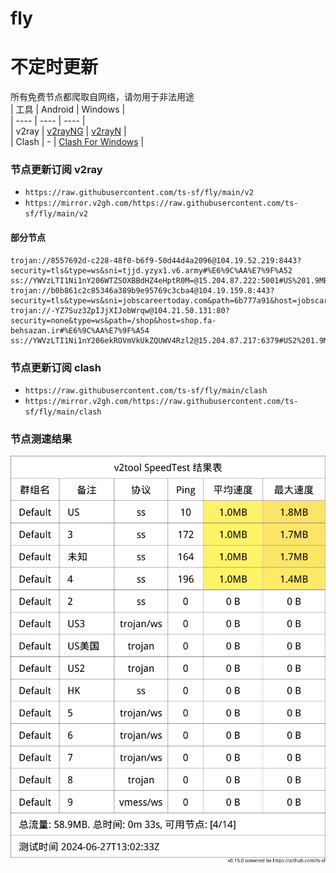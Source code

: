 # fly
# 不定时更新
所有免费节点都爬取自网络，请勿用于非法用途  
|  工具  | Android  | Windows  |  
|  ----  | ----   | ----  |  
| v2ray  | [v2rayNG](https://github.com/2dust/v2rayNG/releases) | [v2rayN](https://github.com/2dust/v2rayN/releases) |  
| Clash  | - | [Clash For Windows](https://github.com/2dust/clashN/releases) | 
  
### 节点更新订阅  v2ray
- `https://raw.githubusercontent.com/ts-sf/fly/main/v2`  
- `https://mirror.v2gh.com/https://raw.githubusercontent.com/ts-sf/fly/main/v2`  

#### 部分节点  
``` 
trojan://8557692d-c228-48f0-b6f9-50d44d4a2096@104.19.52.219:8443?security=tls&type=ws&sni=tjjd.yzyx1.v6.army#%E6%9C%AA%E7%9F%A52
ss://YWVzLTI1Ni1nY206WTZSOXBBdHZ4eHptR0M=@15.204.87.222:5001#US%201.9MB%2Fs
trojan://b0b861c2c85346a389b9e95769c3cba4@104.19.159.8:443?security=tls&type=ws&sni=jobscareertoday.com&path=6b777a91&host=jobscareertoday.com#%E6%9C%AA%E7%9F%A53
trojan://-YZ7Suz3ZpIJjXIJobWrqw@104.21.50.131:80?security=none&type=ws&path=/shop&host=shop.fa-behsazan.ir#%E6%9C%AA%E7%9F%A54
ss://YWVzLTI1Ni1nY206ekROVmVkUkZQUWV4Rzl2@15.204.87.217:6379#US2%201.9MB%2Fs
```
### 节点更新订阅  clash
- `https://raw.githubusercontent.com/ts-sf/fly/main/clash`  
- `https://mirror.v2gh.com/https://raw.githubusercontent.com/ts-sf/fly/main/clash`  

### 节点测速结果
![image](traffic.png)
